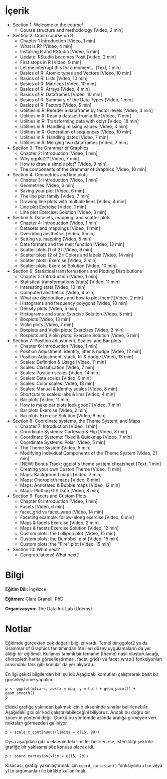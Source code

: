 # İçerik
* Section 1: Welcome to the course!
  + Course structure and methodology [Video, 2 min]
* Section 2: Crash course on R
  + Chapter 1 Introduction [Video, 1 min]
  + What is R? [Video, 4 min]
  + Installing R and RStudio [Video, 5 min]
  + Update: RStudio becomes Posit [Video, 2 min]
  + First steps in R [Video, 9 min]
  + Let me interrupt this for a moment... [Text, 1 min]
  + Basics of R: Atomic types and Vectors [Video, 10 min]
  + Basics of R: Lists [Video, 10 min]
  + Basics of R: Matrices [Video, 10 min]
  + Basics of R: Arrays [Video, 4 min]
  + Basics of R: Dataframes [Video, 10 min]
  + Basics of R: Summary of the Data Types [Video, 1 min]
  + Basics of R: Factors [Video, 5 min]
  + Utilities in R: Reorder a dataframe by factor levels [Video, 4 min]
  + Utilities in R: Read a dataset from a file [Video, 11 min]
  + Utilities in R: Transforming data with dplyr [Video, 18 min]
  + Utilities in R: Handling missing values [Video, 4 min]
  + Utilities in R: Generation of sequences [Video, 10 min]
  + Utilities in R: Handling dates [Video, 7 min]
  + Utilities in R: Merging two dataframes [Video, 7 min]
* Section 3: The Grammar of Graphics
  + Chapter 2: Introduction [Video, 1 min]
  + Why ggplot2? [Video, 7 min]
  + How to draw a simple plot? [Video, 9 min]
  + The components of the Grammar of Graphics [Video, 10 min]
* Section 4: Geometries and line plots
  + Chapter 3: Introduction [Video, 1 min]
  + Geometries [Video, 6 min]
  + Saving your plot [Video, 6 min]
  + The line plot family [Video, 7 min]
  + Drawing line plots with multiple liens [Video, 4 min]
  + Line plot Exercise [Video, 1 min]
  + Line plot Exercise: Solution [Video, 3 min]
* Section 5: Datasets, mapping, and scatter plots.
  + Chapter 4: Introduction [Video, 1 min]
  + Datasets and mappings [Video, 11 min]
  + Overriding aesthetics [Video, 3 min]
  + Setting vs. mapping [Video, 5 min]
  + Data formats and the melt function [Video, 13 min]
  + Scatter plots (1 of 2) [Video, 9 min]
  + Scatter plots (2 of 2): Colors and labels [Video, 14 min]
  + Scatter plots: Exercise [Video, 2 min]
  + Scatter plots: Exercise Solution [Video, 10 min]
* Section 6: Statistical transformations and Plotting Distributions
  + Chapter 5: Introduction [Video, 1 min]
  + Statistical transformations (stats) [Video, 11 min]
  + Interesting stats [Video, 10 min]
  + Computed aesthetics [Video, 4 min]
  + What are distributions and how to plot them? [Video, 2 min]
  + Histograms and frequency polygons [Video, 10 min]
  + Density plots [Video, 5 min]
  + Histograms and stats: Exercise Solution [Video, 5 min]
  + Boxplots [Video, 13 min]
  + Violin plots [Video, 7 min]
  + Boxplots and Violin plots: Exercises [Video, 2 min]
  + Boxplots and Violin plots: Exercise Solution [Video, 5 min]
* Section 7: Position adjustment, Scales, and Bar plots
  + Chapter 6: Introduction [Video, 1 min]
  + Position Adjustment: identity, jitter & nudge [Video, 12 min]
  + Position Adjustment: stack, fill & dodge [Video, 13 min]
  + Scales: Definition & Usage [Video, 11 min]
  + Scales: Classification [Video, 7 min]
  + Scales: Position scales [Video, 14 min]
  + Scales: Data scales [Video, 9 min]
  + Scales: Color scales [Video, 18 min]
  + Scales: Manual & Identity scales [Video, 8 min]
  + Shortcuts to scales: labs & lims [Video, 4 min]
  + Bar plots [Video, 11 min]
  + How to make bar plots look good? [Video, 7 min]
  + Bar plots Exercise [Video, 2 min]
  + Bar plots Exercise Solution [Video, 8 min]
* Section 8: Coordinate systems, the Theme System, and Maps
  + Chapter 7: Introduction [Video, 1 min]
  + Coordinate Systems: Cartesian & Flip [Video, 8 min]
  + Coordinate Systems: Fixed & Quickmap [Video, 7 min]
  + Coordinate Systems: Polar [Video, 5 min]
  + The Theme System [Video, 5 min]
  + Modifying Individual Components of the Theme System [Video, 21 min]
  + [NEW] Bonus Track: ggplot's theme system cheatsheet [Text, 1 min]
  + Creating your own Custon Theme [Video, 11 min]
  + Maps: Background maps [Video, 7 min]
  + Maps: Choropleth maps [Video, 8 min]
  + Maps: Annotated & Bubble maps [Video, 12 min]
  + Maps: Plotting GIS Data [Video, 8 min]
* Section 9: Facets and Custom Plots
  + Chapter 8: Introduction [Video, 1 min]
  + Facets [Video, 6 min]
  + facet_grid vs facet_wrap [Video, 14 min]
  + Faceting example: follow-along exercise [Video, 6 min]
  + Maps & facets Exercise [Video, 2 min]
  + Maps & facets Exercise Solution [Video, 12 min]
  + Custom plots: the Lollipop plot [Video, 15 min]
  + Custom plots: the Dumbbell plot [Video, 15 min]
  + Custom plots: the "Fire" plot [Video, 15 min]
* Section 10: What next?
  + Congratulations! What next?


# Bilgi
**Eğitim Dili:** İngilizce

**Eğitmen:** Clara Granell, PhD

**Organizasyon:** The Data Ink Lab (Udemy)

# Notlar
Eğitimde gerçekten çok değerli bilgiler vardı. Temel bir ggplot2 ya da Grammar of Graphics tanıtımından öte ileri düzey uygulamaların da yer aldığı bir eğitimdi. Kullanıcı tanımlı bir temanın (theme) nasıl oluşturulacağı, choropleth harita görselleştirmesi, facet_grid() ve facet_wrap() fonksiyonları arasındaki fark gibi konular da yer alıyordu.

En ilgi çekici bilgilerden biri şu idi: Aşağıdaki komutları çalıştırarak basit bir görselleştirme yapalım.
```
p <- ggplot(mtcars, aes(x = mpg, y = hp)) + geom_point() + geom_smooth()
p
```
Eldeki grafiğe yakından bakmak için x ekseninde sınırlar belirlenebilir. Aşağıdaki gibi bir kod çalıştırılabileceğini biliyoruz. Ancak bu doğru bir zoom-in yöntemi değil. Çünkü bu yöntemde aslında aralığa girmeyen veri noktaları görmezden geliniyor.
```
p + scale_x_continuous(limits = c(15, 20))
```
Oysa aşağıdaki gibi x eksenindeki limitler belirlenirse, istenildiği şekli ile grafiğe bir yaklaşma söz konusu olacak idi.
```
p + coord_cartesian(xlim = c(15, 20))
```
Kısacası, grafiği yakınlaştırmak için `coord_cartesian()` fonksiyonu `xlim` veya `ylim` argümanları ile birlikte kullanılmalı.
